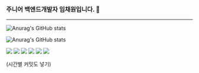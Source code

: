 ### 주니어 백엔드개발자 임채원입니다. 👋

---

![Anurag's GitHub stats](https://github-readme-stats.vercel.app/api?username=imchaewon&show_icons=true&theme=radical)

![Anurag's GitHub stats](https://github-readme-stats.vercel.app/api/top-langs/?username=imchaewon&langs_count=8&theme=dark)

<a href="javascript:"><img src="https://img.shields.io/badge/Java-007396?style=plastic&logo=Java&logoColor=007396"/></a>
<a href="javascript:"><img src="https://img.shields.io/badge/Java-007396?style=flat&logo=Java&logoColor=007396"/></a>
<a href="javascript:"><img src="https://img.shields.io/badge/Java-007396?style=flat-square&logo=Java&logoColor=007396"/></a>
<a href="javascript:"><img src="https://img.shields.io/badge/Java-007396?style=for-the-badge&logo=Java&logoColor=007396"/></a>
<a href="javascript:"><img src="https://img.shields.io/badge/Java-007396?style=social&logo=Java&logoColor=007396"/></a>
<img src="https://img.shields.io/badge/{내용}-{배경 색깔}?style={스타일}&logo={로고이름}&logoColor={로고 색깔}"/>

(시간별 커밋도 넣기)

<!--
**imchaewon/imchaewon** is a ✨ _special_ ✨ repository because its `README.md` (this file) appears on your GitHub profile.

Here are some ideas to get you started:

- 🔭 I’m currently working on ...
- 🌱 I’m currently learning ...
- 👯 I’m looking to collaborate on ...
- 🤔 I’m looking for help with ...
- 💬 Ask me about ...
- 📫 How to reach me: ...
- 😄 Pronouns: ...
- ⚡ Fun fact: ...
-->


